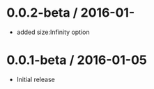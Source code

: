 0.0.2-beta / 2016-01-
=======================

  * added size:Infinity option

0.0.1-beta / 2016-01-05
=======================

  * Initial release

